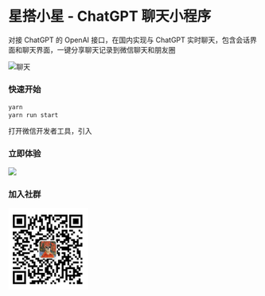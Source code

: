 # 星搭小星 - ChatGPT 聊天小程序

对接 ChatGPT 的 OpenAI 接口，在国内实现与 ChatGPT 实时聊天，包含会话界面和聊天界面，一键分享聊天记录到微信聊天和朋友圈

![聊天](./images/3.png)

### 快速开始

```shell
yarn
yarn run start
```

打开微信开发者工具，引入

### 立即体验

<img src="./images/qrcode.jpg" width="160px" />

### 加入社群

<img src="./images/ew-qrcode.jpg" width="160px" />